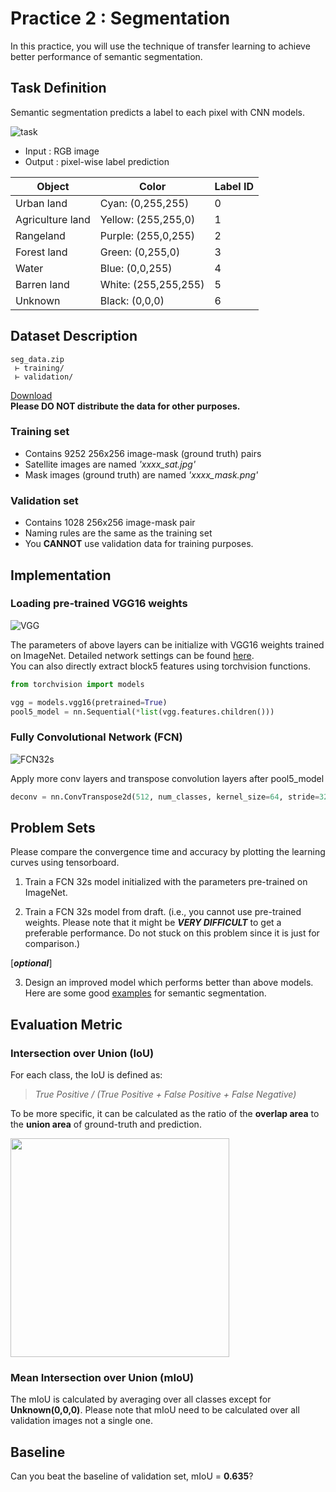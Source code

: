 Practice 2 : Segmentation
===
In this practice, you will use the technique of transfer learning to achieve better performance of semantic segmentation.

## Task Definition
Semantic segmentation predicts a label to each pixel with CNN models.

![task](https://i.imgur.com/feD4Hv2.png)

* Input : RGB image
* Output : pixel-wise label prediction


| Object | Color | Label ID |
| -------- | -------- | -------- |
| Urban land | Cyan: (0,255,255) | 0    |
| Agriculture land | Yellow: (255,255,0) | 1    |
| Rangeland | Purple: (255,0,255) | 2    |
| Forest land  | Green: (0,255,0) | 3    |
| Water | Blue: (0,0,255) | 4    |
| Barren land | White: (255,255,255) | 5    |
| Unknown | Black: (0,0,0) | 6    |

## Dataset Description
```
seg_data.zip
 ⊢ training/
 ⊢ validation/
```

[Download](https://drive.google.com/file/d/11UOONxz2djoeKbEGeh7ihxw3W3YCoTrq/view?usp=sharing)  
**Please DO NOT distribute the data for other purposes.**

### Training set
* Contains 9252 256x256 image-mask (ground truth) pairs
* Satellite images are named *'xxxx_sat.jpg'*
* Mask images (ground truth) are named *'xxxx_mask.png'*

### Validation set
* Contains 1028 256x256 image-mask pair
* Naming rules are the same as the training set
* You **CANNOT** use validation data for training purposes.

## Implementation

### Loading pre-trained VGG16 weights
![VGG](https://i.imgur.com/RQadXlb.png)

The parameters of above layers can be initialize with VGG16 weights trained on ImageNet. Detailed network settings can be found [here](https://github.com/meetshah1995/pytorch-semseg/blob/master/ptsemseg/models/fcn.py).  
You can also directly extract block5 features using torchvision functions.

```python
from torchvision import models

vgg = models.vgg16(pretrained=True)
pool5_model = nn.Sequential(*list(vgg.features.children()))
```

### Fully Convolutional Network (FCN)
![FCN32s](https://i.imgur.com/lH1u07f.png)

Apply more conv layers and transpose convolution layers after pool5_model
```python
deconv = nn.ConvTranspose2d(512, num_classes, kernel_size=64, stride=32, bias=False)
```

## Problem Sets
Please compare the convergence time and accuracy by plotting the learning curves using tensorboard.

1. Train a FCN 32s model initialized with the parameters pre-trained on ImageNet.

2. Train a FCN 32s model from draft. (i.e., you cannot use pre-trained weights. Please note that it might be ***VERY DIFFICULT*** to get a preferable performance. Do not stuck on this problem since it is just for comparison.)


[***optional***]

3. Design an improved model which performs better than above models. Here are some good [examples](https://meetshah1995.github.io/semantic-segmentation/deep-learning/pytorch/visdom/2017/06/01/semantic-segmentation-over-the-years.html) for semantic segmentation.


## Evaluation Metric

### Intersection over Union (IoU)
For each class, the IoU is defined as: 
> *True Positive / (True Positive + False Positive + False Negative)*

To be more specific, it can be calculated as the ratio of the **overlap area** to the **union area** of ground-truth and prediction.

<img src="https://i.imgur.com/zhCdhwG.png" height="350">

### Mean Intersection over Union (mIoU)
The mIoU is calculated by averaging over all classes except for **Unknown(0,0,0)**. Please note that mIoU need to be calculated over all validation images not a single one.

## Baseline
Can you beat the baseline of validation set, mIoU = **0.635**?